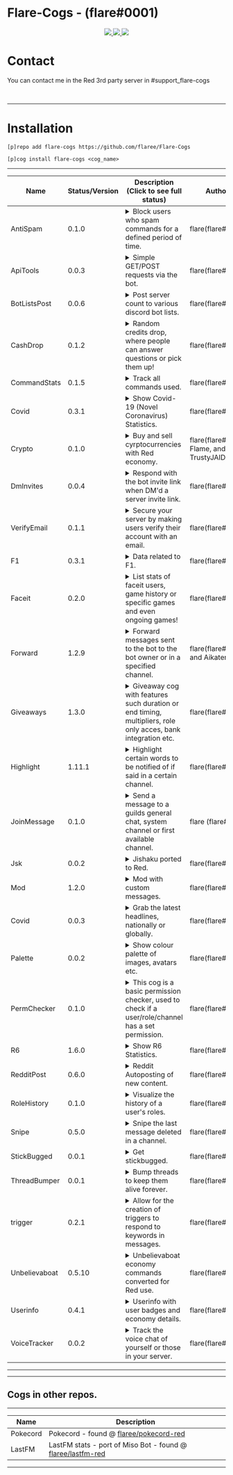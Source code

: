 # Flare-Cogs - (flare#0001)
<p align="center">
  <a href="https://github.com/Cog-Creators/Red-DiscordBot/tree/V3/develop">
    <img src="https://img.shields.io/badge/Red%20DiscordBot-V3-red.svg">
    </a>
  <a href="https://github.com/Rapptz/discord.py">
    <img src="https://img.shields.io/badge/Discord.py-rewrite-blue.svg">
    </a>
  <a href="https://github.com/ambv/black">
    <img src="https://img.shields.io/badge/code%20style-black-000000.svg">
    </a>

</p>

# Contact
You can contact me in the Red 3rd party server in #support_flare-cogs

<br>

---


# Installation
`[p]repo add flare-cogs https://github.com/flaree/Flare-Cogs`

`[p]cog install flare-cogs <cog_name>`

---
| Name          | Status/Version   | Description (Click to see full status)                                                                                                                                                            | Authors                                  |
|---------------|------------------|---------------------------------------------------------------------------------------------------------------------------------------------------------------------------------------------------|------------------------------------------|
| AntiSpam      | 0.1.0            | <details><summary>Block users who spam commands for a defined period of time.</summary></details>                                                                                                 | flare(flare#0001)                        |
| ApiTools      | 0.0.3            | <details><summary>Simple GET/POST requests via the bot.</summary></details>                                                                                                                       | flare(flare#0001)                        |
| BotListsPost  | 0.0.6            | <details><summary>Post server count to various discord bot lists.</summary></details>                                                                                                             | flare(flare#0001)                        |
| CashDrop      | 0.1.2            | <details><summary>Random credits drop, where people can answer questions or pick them up!</summary></details>                                                                                     | flare(flare#0001)                        |
| CommandStats  | 0.1.5            | <details><summary>Track all commands used.</summary>Track all commands used globally, guild wise and during the current session.</details>                                                        | flare(flare#0001)                        |
| Covid         | 0.3.1            | <details><summary>Show Covid-19 (Novel Coronavirus) Statistics.</summary>List stats of Covid-19 (Novel Coronavirus), global or countrywise!</details>                                             | flare(flare#0001)                        |
| Crypto        | 0.1.0            | <details><summary>Buy and sell cyrptocurrencies with Red economy.</summary>Buy and sell cryptocurrencies with Red economy.</details>                                                              | flare(flare#0001), Flame, and TrustyJAID |
| DmInvites     | 0.0.4            | <details><summary>Respond with the bot invite link when DM'd a server invite link.</summary>Respond with the bots invite link if the bot recieves a message containing a server invite.</details> | flare(flare#0001)                        |
| VerifyEmail   | 0.1.1            | <details><summary>Secure your server by making users verify their account with an email.</summary></details>                                                                                      | flare(flare#0001)                        |
| F1            | 0.3.1            | <details><summary>Data related to F1.</summary>F1 data, races, drivers, constructors etc.</details>                                                                                               | flare(flare#0001)                        |
| Faceit        | 0.2.0            | <details><summary>List stats of faceit users, game history or specific games and even ongoing games!</summary></details>                                                                          | flare(flare#0001)                        |
| Forward       | 1.2.9            | <details><summary>Forward messages sent to the bot to the bot owner or in a specified channel.</summary></details>                                                                                | flare(flare#0001) and Aikaterna          |
| Giveaways     | 1.3.0            | <details><summary>Giveaway cog with features such duration or end timing, multipliers, role only acces, bank integration etc.</summary></details>                                                 | flare(flare#0001)                        |
| Highlight     | 1.11.1           | <details><summary>Highlight certain words to be notified of if said in a certain channel.</summary></details>                                                                                     | flare(flare#0001)                        |
| JoinMessage   | 0.1.0            | <details><summary>Send a message to a guilds general chat, system channel or first available channel.</summary></details>                                                                         | flare (flare#0001)                       |
| Jsk           | 0.0.2            | <details><summary>Jishaku ported to Red.</summary></details>                                                                                                                                      | flare(flare#0001)                        |
| Mod           | 1.2.0            | <details><summary>Mod with custom messages.</summary>Core mod with the inclusion of custom messages for banning, kicking and unbanning.</details>                                                 | flare(flare#0001)                        |
| Covid         | 0.0.3            | <details><summary>Grab the latest headlines, nationally or globally.</summary>Grab breaking headline around the world!</details>                                                                  | flare(flare#0001)                        |
| Palette       | 0.0.2            | <details><summary>Show colour palette of images, avatars etc.</summary>Show colour palette of images, avatars, emojis etc</details>                                                               | flare(flare#0001)                        |
| PermChecker   | 0.1.0            | <details><summary>This cog is a basic permission checker, used to check if a user/role/channel has a set permission.</summary></details>                                                          | flare(flare#0001)                        |
| R6            | 1.6.0            | <details><summary>Show R6 Statistics.</summary>List R6 Statistics from seasons, individual operators, all operators and more!</details>                                                           | flare(flare#0001)                        |
| RedditPost    | 0.6.0            | <details><summary>Reddit Autoposting of new content.</summary></details>                                                                                                                          | flare(flare#0001)                        |
| RoleHistory   | 0.1.0            | <details><summary>Visualize the history of a user's roles.</summary></details>                                                                                                                    | flare(flare#0001)                        |
| Snipe         | 0.5.0            | <details><summary>Snipe the last message deleted in a channel.</summary>Snipe command converted to Red, get the last message deleted in a channel.</details>                                      | flare(flare#0001)                        |
| StickBugged   | 0.0.1            | <details><summary>Get stickbugged.</summary></details>                                                                                                                                            | flare(flare#0001)                        |
| ThreadBumper  | 0.0.1            | <details><summary>Bump threads to keep them alive forever.</summary></details>                                                                                                                    | flare(flare#0001)                        |
| trigger       | 0.2.1            | <details><summary>Allow for the creation of triggers to respond to keywords in messages.</summary></details>                                                                                      | flare(flare#0001)                        |
| Unbelievaboat | 0.5.10           | <details><summary>Unbelievaboat economy commands converted for Red use.</summary>Unbelievaboat economy commands converted for Red use..</details>                                                 | flare(flare#0001)                        |
| Userinfo      | 0.4.1            | <details><summary>Userinfo with user badges and economy details.</summary>Show a users normal userinfo + their badges and shared servers and bank stuff.</details>                                | flare(flare#0001)                        |
| VoiceTracker  | 0.0.2            | <details><summary>Track the voice chat of yourself or those in your server.</summary></details>                                                                                                   | flare(flare#0001)                        |
---



---
## Cogs in other repos.
---
| Name | Description
| --- | --- |
| Pokecord | Pokecord - found @ [flaree/pokecord-red](https://github.com/flaree/pokecord-red) |
| LastFM | LastFM stats - port of Miso Bot - found @ [flaree/lastfm-red](https://github.com/flaree/lastfm-red) |


---
